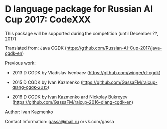 # D language package for Russian AI Cup 2017: CodeXXX

This package will be supported during the competition (until December ??, 2017)

Translated from: Java CGDK (https://github.com/Russian-AI-Cup-2017/java-cgdk-en)

Previous work:

* 2013 D CGDK by Vladislav Isenbaev (https://github.com/winger/d-cgdk)

* 2015 D CGDK by Ivan Kazmenko (https://github.com/GassaFM/raicup-dlang-cgdk-2015)

* 2016 D CGDK by Ivan Kazmenko and Nickolay Bukreyev (https://github.com/GassaFM/raicup-2016-dlang-cgdk-en)

Author: Ivan Kazmenko

Contact Information: gassa@mail.ru or vk.com/gassa
